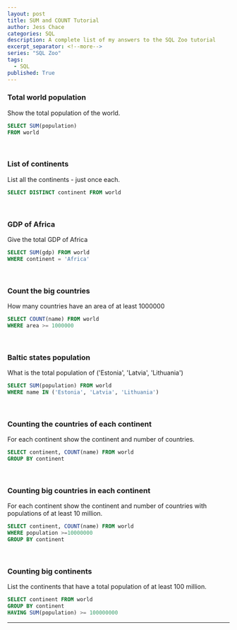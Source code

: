 ```yaml
---
layout: post
title: SUM and COUNT Tutorial
author: Jess Chace
categories: SQL
description: A complete list of my answers to the SQL Zoo tutorial
excerpt_separator: <!--more-->
series: "SQL Zoo"
tags:
  - SQL
published: True
---
```


### Total world population

Show the total population of the world.

```sql
SELECT SUM(population)
FROM world
```
<br>

### List of continents

List all the continents - just once each.

```sql
SELECT DISTINCT continent FROM world
```
<br>

### GDP of Africa

Give the total GDP of Africa

```sql
SELECT SUM(gdp) FROM world
WHERE continent = 'Africa'
```
<br>

### Count the big countries

How many countries have an area of at least 1000000

```sql
SELECT COUNT(name) FROM world
WHERE area >= 1000000
```
<br>

### Baltic states population

What is the total population of ('Estonia', 'Latvia', 'Lithuania')

```sql
SELECT SUM(population) FROM world
WHERE name IN ('Estonia', 'Latvia', 'Lithuania')
```
<br>

### Counting the countries of each continent

For each continent show the continent and number of countries.

```sql
SELECT continent, COUNT(name) FROM world
GROUP BY continent
```
<br>

### Counting big countries in each continent

For each continent show the continent and number of countries with populations of at least 10 million.

```sql
SELECT continent, COUNT(name) FROM world
WHERE population >=10000000
GROUP BY continent
```
<br>

### Counting big continents

List the continents that have a total population of at least 100 million.

```sql
SELECT continent FROM world
GROUP BY continent
HAVING SUM(population) >= 100000000
```

---
